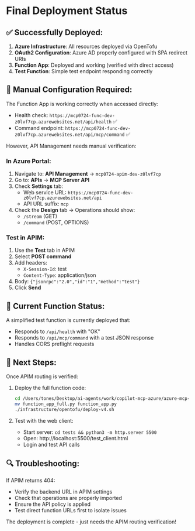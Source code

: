 # Final Deployment Status

## ✅ Successfully Deployed:

1. **Azure Infrastructure**: All resources deployed via OpenTofu
2. **OAuth2 Configuration**: Azure AD properly configured with SPA redirect URIs
3. **Function App**: Deployed and working (verified with direct access)
4. **Test Function**: Simple test endpoint responding correctly

## 🔧 Manual Configuration Required:

The Function App is working correctly when accessed directly:
- Health check: `https://mcp0724-func-dev-z0lvf7cp.azurewebsites.net/api/health` ✅
- Command endpoint: `https://mcp0724-func-dev-z0lvf7cp.azurewebsites.net/api/mcp/command` ✅

However, API Management needs manual verification:

### In Azure Portal:

1. Navigate to: **API Management** → `mcp0724-apim-dev-z0lvf7cp`
2. Go to: **APIs** → **MCP Server API**
3. Check **Settings** tab:
   - Web service URL: `https://mcp0724-func-dev-z0lvf7cp.azurewebsites.net/api`
   - API URL suffix: `mcp`
4. Check the **Design** tab → Operations should show:
   - `/stream` (GET)
   - `/command` (POST, OPTIONS)

### Test in APIM:

1. Use the **Test** tab in APIM
2. Select **POST command**
3. Add headers:
   - `X-Session-Id`: test
   - `Content-Type`: application/json
4. Body: `{"jsonrpc":"2.0","id":"1","method":"test"}`
5. Click **Send**

## 📝 Current Function Status:

A simplified test function is currently deployed that:
- Responds to `/api/health` with "OK"
- Responds to `/api/mcp/command` with a test JSON response
- Handles CORS preflight requests

## 🚀 Next Steps:

Once APIM routing is verified:

1. Deploy the full function code:
   ```bash
   cd /Users/tones/Desktop/ai-agents/work/copilot-mcp-azure/azure-mcp-server
   mv function_app_full.py function_app.py
   ./infrastructure/opentofu/deploy-v4.sh
   ```

2. Test with the web client:
   - Start server: `cd tests && python3 -m http.server 5500`
   - Open: http://localhost:5500/test_client.html
   - Login and test API calls

## 🔍 Troubleshooting:

If APIM returns 404:
- Verify the backend URL in APIM settings
- Check that operations are properly imported
- Ensure the API policy is applied
- Test direct function URLs first to isolate issues

The deployment is complete - just needs the APIM routing verification!